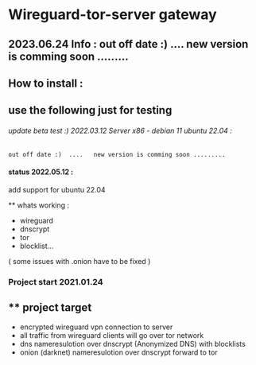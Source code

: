 # Wireguard-tor-server gateway
##  2023.06.24 Info :   out off date :)  ....   new version is comming soon .........


## How to install :  
## use the following just for testing 

###### update beta test :) 2022.03.12  Server x86 - debian 11 ubuntu 22.04 :
```
out off date :)  ....   new version is comming soon .........
```



#### status 2022.05.12 : 
add support for ubuntu 22.04

** whats working :  
* wireguard
* dnscrypt
* tor
* blocklist...

( some issues with .onion have to be fixed )


### Project start 2021.01.24

## ** project target 
* encrypted wireguard vpn connection to server 
* all traffic from wireguard clients will go over tor network
* dns nameresulotion over dnscrypt (Anonymized DNS) with blocklists
* onion (darknet) nameresulotion over dnscrypt forward to tor




